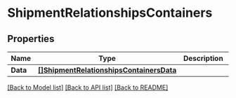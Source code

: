 # ShipmentRelationshipsContainers

## Properties

Name | Type | Description | Notes
------------ | ------------- | ------------- | -------------
**Data** | [**[]ShipmentRelationshipsContainersData**](shipment_relationships_containers_data.md) |  | [optional] 

[[Back to Model list]](../README.md#documentation-for-models) [[Back to API list]](../README.md#documentation-for-api-endpoints) [[Back to README]](../README.md)


